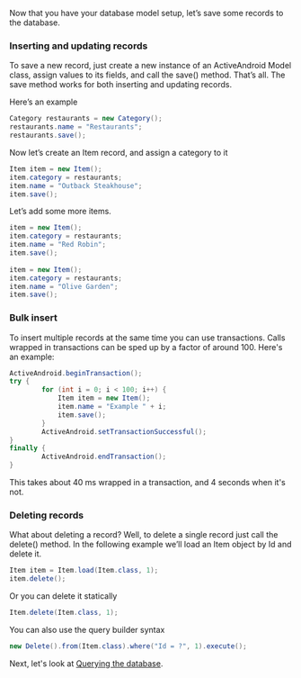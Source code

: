 Now that you have your database model setup, let’s save some records to the database.

### Inserting and updating records

To save a new record, just create a new instance of an ActiveAndroid Model class, assign values to its fields, and call the save() method. That’s all. The save method works for both inserting and updating records.

Here’s an example

```java
Category restaurants = new Category();
restaurants.name = "Restaurants";
restaurants.save();
```

Now let’s create an Item record, and assign a category to it

```java
Item item = new Item();
item.category = restaurants;
item.name = "Outback Steakhouse";
item.save();
```

Let’s add some more items.

```java
item = new Item();
item.category = restaurants;
item.name = "Red Robin";
item.save();
 
item = new Item();
item.category = restaurants;
item.name = "Olive Garden";
item.save();
```

### Bulk insert

To insert multiple records at the same time you can use transactions. Calls wrapped in transactions can be sped up by a factor of around 100. Here's an example:

```java
ActiveAndroid.beginTransaction();
try {
        for (int i = 0; i < 100; i++) {
            Item item = new Item();
            item.name = "Example " + i;
            item.save();
        }
        ActiveAndroid.setTransactionSuccessful();
}
finally {
        ActiveAndroid.endTransaction();
}
```

This takes about 40 ms wrapped in a transaction, and 4 seconds when it's not.

### Deleting records

What about deleting a record? Well, to delete a single record just call the delete() method. In the following example we’ll load an Item object by Id and delete it.

```java
Item item = Item.load(Item.class, 1);
item.delete();
```

Or you can delete it statically

```java
Item.delete(Item.class, 1);
```

You can also use the query builder syntax

```java
new Delete().from(Item.class).where("Id = ?", 1).execute();
```

Next, let's look at [Querying the database](Querying-the-database).